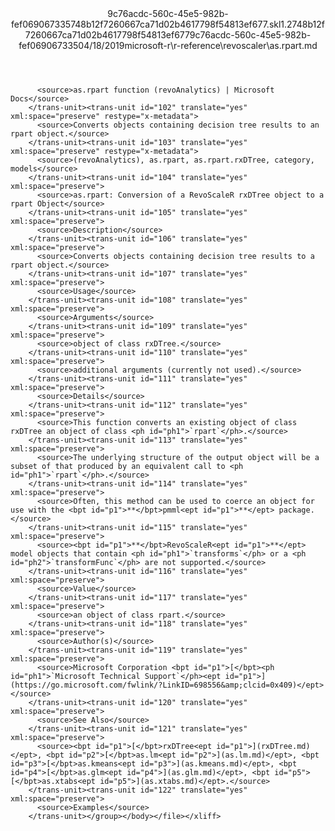 <?xml version="1.0"?><xliff version="1.2" xmlns="urn:oasis:names:tc:xliff:document:1.2" xmlns:xsi="http://www.w3.org/2001/XMLSchema-instance" xsi:schemaLocation="urn:oasis:names:tc:xliff:document:1.2 xliff-core-1.2-transitional.xsd"><file datatype="xml" original="as.rpart.md" source-language="en-US" target-language="en-US"><header><tool tool-id="mdxliff" tool-name="mdxliff" tool-version="1.0-d1654b2" tool-company="Microsoft" /><xliffext:skl_file_name xmlns:xliffext="urn:microsoft:content:schema:xliffextensions">9c76acdc-560c-45e5-982b-fef069067335748b12f7260667ca71d02b4617798f54813ef677.skl</xliffext:skl_file_name><xliffext:version xmlns:xliffext="urn:microsoft:content:schema:xliffextensions">1.2</xliffext:version><xliffext:ms.openlocfilehash xmlns:xliffext="urn:microsoft:content:schema:xliffextensions">748b12f7260667ca71d02b4617798f54813ef677</xliffext:ms.openlocfilehash><xliffext:ms.sourcegitcommit xmlns:xliffext="urn:microsoft:content:schema:xliffextensions">9c76acdc-560c-45e5-982b-fef069067335</xliffext:ms.sourcegitcommit><xliffext:ms.lasthandoff xmlns:xliffext="urn:microsoft:content:schema:xliffextensions">04/18/2019</xliffext:ms.lasthandoff><xliffext:ms.openlocfilepath xmlns:xliffext="urn:microsoft:content:schema:xliffextensions">microsoft-r\r-reference\revoscaler\as.rpart.md</xliffext:ms.openlocfilepath></header><body><group id="content" extype="content"><trans-unit id="101" translate="yes" xml:space="preserve" restype="x-metadata">
          <source>as.rpart function (revoAnalytics) | Microsoft Docs</source>
        </trans-unit><trans-unit id="102" translate="yes" xml:space="preserve" restype="x-metadata">
          <source>Converts objects containing decision tree results to an rpart object.</source>
        </trans-unit><trans-unit id="103" translate="yes" xml:space="preserve" restype="x-metadata">
          <source>(revoAnalytics), as.rpart, as.rpart.rxDTree, category, models</source>
        </trans-unit><trans-unit id="104" translate="yes" xml:space="preserve">
          <source>as.rpart: Conversion of a RevoScaleR rxDTree object to a rpart Object</source>
        </trans-unit><trans-unit id="105" translate="yes" xml:space="preserve">
          <source>Description</source>
        </trans-unit><trans-unit id="106" translate="yes" xml:space="preserve">
          <source>Converts objects containing decision tree results to a rpart object.</source>
        </trans-unit><trans-unit id="107" translate="yes" xml:space="preserve">
          <source>Usage</source>
        </trans-unit><trans-unit id="108" translate="yes" xml:space="preserve">
          <source>Arguments</source>
        </trans-unit><trans-unit id="109" translate="yes" xml:space="preserve">
          <source>object of class rxDTree.</source>
        </trans-unit><trans-unit id="110" translate="yes" xml:space="preserve">
          <source>additional arguments (currently not used).</source>
        </trans-unit><trans-unit id="111" translate="yes" xml:space="preserve">
          <source>Details</source>
        </trans-unit><trans-unit id="112" translate="yes" xml:space="preserve">
          <source>This function converts an existing object of class rxDTree an object of class <ph id="ph1">`rpart`</ph>.</source>
        </trans-unit><trans-unit id="113" translate="yes" xml:space="preserve">
          <source>The underlying structure of the output object will be a subset of that produced by an equivalent call to <ph id="ph1">`rpart`</ph>.</source>
        </trans-unit><trans-unit id="114" translate="yes" xml:space="preserve">
          <source>Often, this method can be used to coerce an object for use with the <bpt id="p1">**</bpt>pmml<ept id="p1">**</ept> package.</source>
        </trans-unit><trans-unit id="115" translate="yes" xml:space="preserve">
          <source><bpt id="p1">**</bpt>RevoScaleR<ept id="p1">**</ept> model objects that contain <ph id="ph1">`transforms`</ph> or a <ph id="ph2">`transformFunc`</ph> are not supported.</source>
        </trans-unit><trans-unit id="116" translate="yes" xml:space="preserve">
          <source>Value</source>
        </trans-unit><trans-unit id="117" translate="yes" xml:space="preserve">
          <source>an object of class rpart.</source>
        </trans-unit><trans-unit id="118" translate="yes" xml:space="preserve">
          <source>Author(s)</source>
        </trans-unit><trans-unit id="119" translate="yes" xml:space="preserve">
          <source>Microsoft Corporation <bpt id="p1">[</bpt><ph id="ph1">`Microsoft Technical Support`</ph><ept id="p1">](https://go.microsoft.com/fwlink/?LinkID=698556&amp;clcid=0x409)</ept></source>
        </trans-unit><trans-unit id="120" translate="yes" xml:space="preserve">
          <source>See Also</source>
        </trans-unit><trans-unit id="121" translate="yes" xml:space="preserve">
          <source><bpt id="p1">[</bpt>rxDTree<ept id="p1">](rxDTree.md)</ept>, <bpt id="p2">[</bpt>as.lm<ept id="p2">](as.lm.md)</ept>, <bpt id="p3">[</bpt>as.kmeans<ept id="p3">](as.kmeans.md)</ept>, <bpt id="p4">[</bpt>as.glm<ept id="p4">](as.glm.md)</ept>, <bpt id="p5">[</bpt>as.xtabs<ept id="p5">](as.xtabs.md)</ept>.</source>
        </trans-unit><trans-unit id="122" translate="yes" xml:space="preserve">
          <source>Examples</source>
        </trans-unit></group></body></file></xliff>
